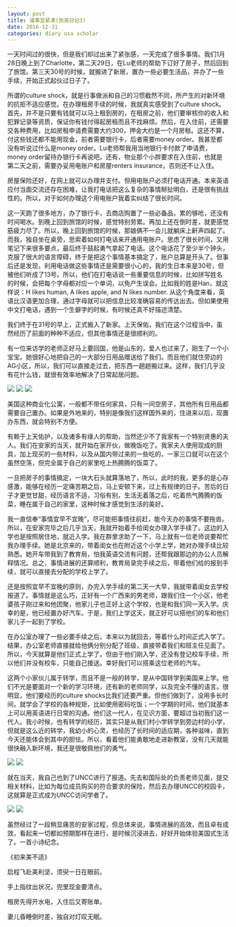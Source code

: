 ```yaml
---
layout: post
title: 诸事宜紧凑(旅美日记3)
date: 2016-12-31
categories: diary usa scholar
---
```

<!--more-->

一天时间过的很快，但是我们却过出来了紧张感，一天完成了很多事情。我们1月28日晚上到了Charlotte，第二天29日，在Lu老师的帮助下订好了房子，然后回到了旅馆。第三天30号的时候，就搬进了新居，置办一些必要生活品，并办了一些手续，开始正式起伙过日子了。

所谓的culture shock，就是行事做派和自己的习惯截然不同，所产生的对新环境的抗拒不适应感觉。在办理租房手续的时候，我就真实感受到了culture shock。首先，并不是只要有钱就可以马上租到房的，在租房之前，他们要审核你的收入和犯罪记录等资质，保证你有钱付得起房租而且不找麻烦。然后，在入住前，还需要交各种费用，比如房租申请费需要大约300，押金大约是一个月房租。这还不算，付这些钱还都不能用现金，前者需要银行卡，后者需要money order。我甚至都没有听说过什么是money order。Lu老师帮我用当地银行卡付款了申请费，money order留待办银行卡再说吧。还有，物业那个小胖要求在入住前，也就是第二天之前，需要办妥用电账户和房屋renters insurance，否则还不让入住。

房屋保险还好，在网上就可以办理并支付。但用电账户必须打电话开通。本来英语应付当面交流还存在困难，让我打电话把这么复杂的事情掰扯明白，还是很有挑战性的。所以，对于如何办理这个用电账户我着实纠结了很长时间。

这一天跑了很多地方，办了银行卡，去商店购置了一些必备品，累的够呛，还没有时间喝水。到晚上回到旅馆的时候，感觉特别劳累。再加上还在倒时差，就更感觉筋疲力尽了。所以，晚上回到旅馆的时候，那娘俩不一会儿就躺床上鼾声四起了。而我，独自坐在桌旁，思索着如何打电话来开通用电账户。思虑了很长时间，又用笔记下来很多要点，最后终于鼓起勇气拿起了电话。这个电话花了至少半个钟头，克服了很大的语言障碍，终于是把这个事情基本搞定了，账户总算是开头了。但事后还是发现，利用电话做这些事情还是需要很小心的，我的生日本来是30号，但被他们听成了13号。所以，他们在打电话说一些重要信息的时候，比如拼写姓名的时候，会把每个字母都对应一个单词，以免产生误会。比如我的姓是Han，就这样说：H likes human, A likes apple, and N likes number. 从这个角度来看，英语比汉语更加合理，通过字母就可以把信息比较准确容易的传达出去。但如果使用中文打电话，遇到一个生僻字的时候，有时候还真不好描述清楚。

我们终于在31号的早上，正式搬入了新家。上天保佑，我们在这个过程当中，虽然经历了前面的种种不适应，但其他事情还是很顺利的。

有一位来访学的老师正好马上要回国，他是山东的，爱人也过来了，刚生了一个小宝宝。她很好心地把自己的一大部分日用品赠送给了我们。而且他们就住旁边的AG小区，所以，我们可以直接走过去，把东西一趟趟搬过来。这样，我们几乎没有花什么钱，就很有效率地解决了日常起居问题。

![]({{site.url}}/Images/DiaryUSA/image10.jpeg)
![]({{site.url}}/Images/DiaryUSA/image11.jpeg)
![]({{site.url}}/Images/DiaryUSA/image12.jpeg)

美国这种商业化公寓，一般都不带任何家具，只有一间空房子，其他所有日用品都需要自己置办。如果是外地来的，特别是像我们这样国外来的，住进来以后，现置办东西，就会特别不方便。

有赖于上天佑护，以及诸多有缘人的帮助，当然还少不了我家有一个特别贤惠的夫人。我们在安家的当天，就开始在家开伙，做晚饭吃了。我家夫人使用现成的厨具，加上现买的一些材料，以及从国内带过来的一些吃的，一家三口就可以在这个虽然空荡，但完全属于自己的家里吃上热腾腾的饭菜了。

一旦把房子的事情搞定，一块大石头就算落地了，所以，此时的我，更多的是心存感激，能够在经历一定痛苦期之后，马上安顿下来，过上有规律的日子。苦后的日子才更觉甘甜，经历语言不适，习俗有别，生活无着落之后，吃着热气腾腾的饭菜，睡在属于自己的家里，这种时候才感觉到生活的美好。

我一直信奉“事情宜早不宜晚”，尽可能把事情往前赶，能今天办的事情不要拖沓。所以，在安家完毕之后几乎当天，我就开始着手给闺女办理入学手续了。这边的入学也是按照居住地，就近入学。我在群里求助了一下，马上就有一位老师说要帮忙我办理手续。她是北京来的，带着闺女也在附近这个小学上学，她对办理手续比较熟悉。她开车带我到了教育局，怕我英语交流有问题，还帮我跟那边的办公人员解释情况。总之，事情进展的还算顺利，教育局录完手续之后，带着他们给的报到手续，就可以直接去分配的学校上学了。

还是按照宜早不宜晚的原则，办完入学手续的第二天一大早，我就带着闺女去学校报道了。事情就是这么巧，正好有一个广西来的男老师，跟我们住一个小区，他老婆孩子刚过来和他团聚，他家儿子也正好上这个学校，也是和我们同一天入学。庆幸的是，他已经置办好汽车。于是，我们上学这天，就正好可以搭他们的车和他们家儿子一起到了学校。

在办公室办理了一些必要手续之后，本来以为就回去，等着什么时间正式入学了。结果，办公室老师直接就给他俩分别分配了班级，直接带着我们和班主任见面了。所以，今天就算是他们正式上学了。但由于他们刚入学，还没有登记校车手续，所以他们并没有校车，只能自己接送。幸好我们可以搭乘这位老师的汽车。

这两个小家伙儿属于转学，而且不是一般的转学，是从中国转学到美国来上学。他们不光是要面对一个新的学习环境，还有新的老师同学，以及完全不懂的语言。很明显，他们要经历的culture shocks比我们还要严重。但他们做到了，没用多长时间，就学会了学校的各种规矩，比如使用密码吃饭；一个学期的时间，他们就基本上可以用英语进行日常的沟通。他们这一代人，在见识方面，要超过当初我们这一代人。我小时候，也有转学的经历，其实只是从我们村小学转学到旁边村的小学，但就是这么近的转学，我幼小的心灵，也经历了长时间的适应期，各种滋味，直到今天还能体会到其中的胆怯。所以，看着他们能勇敢地走进新教室，没有几天就能很快融入新环境，我还是很敬佩他们的勇气。

![]({{site.url}}/Images/DiaryUSA/image13.jpeg)
![]({{site.url}}/Images/DiaryUSA/image14.jpeg)

就在当天，我自己也到了UNCC进行了报道。先去和国际处的负责老师见面，提交相关材料，比如为每位成员购买的符合要求的保险，然后去办理UNCC的校园卡，这就算是正式成为UNCC访问学者了。

![]({{site.url}}/Images/DiaryUSA/image15.jpeg)
![]({{site.url}}/Images/DiaryUSA/image16.jpeg)

  
虽然经过了一段稍显痛苦的安家过程，但总体来说，事情进展的高效，而且卓有成效，看起来一切都如预期那样在进行，是时候沉浸进去，好好开始体验美国式生活了。一首小诗纪念。

《初来美不适》

启程飞赴美利坚，须臾一日在眼前。

手上指纹出状况，兜里现金要清点。

租房先得开水电，入住后又寄账单。

妻儿昏睡倒时差，独自对灯叹无眠。


<script>
  (function(i,s,o,g,r,a,m){i['GoogleAnalyticsObject']=r;i[r]=i[r]||function(){
  (i[r].q=i[r].q||[]).push(arguments)},i[r].l=1*new Date();a=s.createElement(o),
  m=s.getElementsByTagName(o)[0];a.async=1;a.src=g;m.parentNode.insertBefore(a,m)
  })(window,document,'script','https://www.google-analytics.com/analytics.js','ga');

  ga('create', 'UA-85986843-1', 'auto');
  ga('send', 'pageview');

</script>
